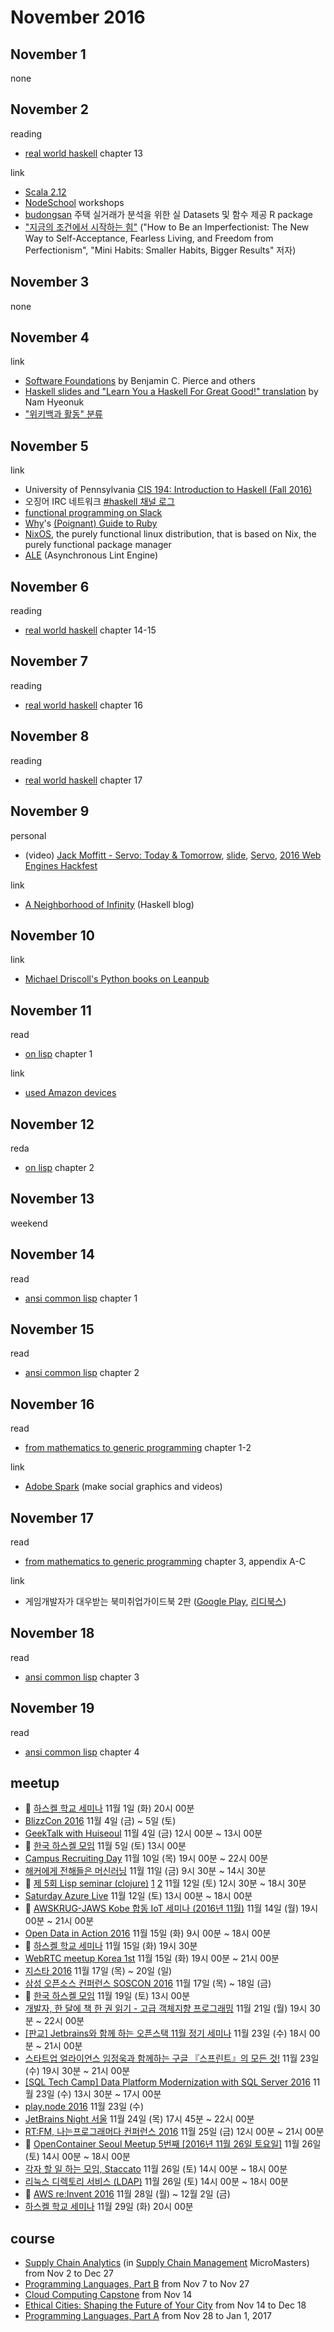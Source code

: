 # November 2016

## November 1

none

## November 2

reading
* [real world haskell][real_world_haskell] chapter 13

[real_world_haskell]: ../reading/real_world_haskell.md

link
* [Scala 2.12][scala_2_12]
* [NodeSchool][nodeschool] workshops
* [budongsan][budongsan_github] 주택 실거래가 분석을 위한 실 Datasets 및 함수 제공 R package
* ["지금의 조건에서 시작하는 힘"][power_of_starting_now] ("How to Be an Imperfectionist: The New Way to Self-Acceptance, Fearless Living, and Freedom from Perfectionism", "Mini Habits: Smaller Habits, Bigger Results" 저자)

[scala_2_12]: http://get-scala.org/2.12
[nodeschool]: https://nodeschool.io/
[budongsan_github]: https://github.com/keepcosmos/budongsan
[power_of_starting_now]: http://bookhouse.co.kr/books/books.php?m=view&num=544

## November 3

none

## November 4

link
* [Software Foundations][software_foundations] by Benjamin C. Pierce and others
* [Haskell slides and "Learn You a Haskell For Great Good!" translation][nam_hyeonuk_haskell] by Nam Hyeonuk
* ["위키백과 활동" 분류][ko_wikipedia_activities]

[software_foundations]: http://www.cis.upenn.edu/~bcpierce/sf/current/
[nam_hyeonuk_haskell]: http://jwvg0425.tistory.com/category/Haskell
[ko_wikipedia_activities]: https://ko.wikipedia.org/wiki/%EB%B6%84%EB%A5%98:%EC%9C%84%ED%82%A4%EB%B0%B1%EA%B3%BC_%ED%99%9C%EB%8F%99

## November 5

link
* University of Pennsylvania [CIS 194: Introduction to Haskell (Fall 2016)][upenn_haskell_2016]
* 오징어 IRC 네트워크 [#haskell 채널 로그][ozinger_haskell]
* [functional programming on Slack][fpchat]
* [Why][why_the_lucky_stiff]'s [(Poignant) Guide to Ruby][whys_poignant_guide_to_ruby]
* [NixOS][nixos], the purely functional linux distribution, that is based on Nix, the purely functional package manager
* [ALE][ale] (Asynchronous Lint Engine)

[upenn_haskell_2016]: http://www.seas.upenn.edu/~cis194/fall16/
[fpchat]: http://fpchat.com
[ozinger_haskell]: http://markhkim.dynu.com/ozinger-haskell.txt
[why_the_lucky_stiff]: https://en.wikipedia.org/wiki/Why_the_lucky_stiff
[whys_poignant_guide_to_ruby]: http://poignant.guide/
[nixos]: https://nixos.org/nix/
[ale]: https://github.com/w0rp/ale

## November 6

reading
* [real world haskell][real_world_haskell] chapter 14-15

## November 7

reading
* [real world haskell][real_world_haskell] chapter 16

## November 8

reading
* [real world haskell][real_world_haskell] chapter 17

## November 9

personal
* (video) [Jack Moffitt - Servo: Today & Tomorrow](https://www.youtube.com/watch?v=UGl9VVIOo3E), [slide](https://docs.google.com/presentation/d/1-FSfNO-oT9Wqo2swvm6UnsybYzsmKcb_DScJpd-4PIA/present), [Servo](https://servo.org/), [2016 Web Engines Hackfest](http://www.webengineshackfest.org/)

link
* [A Neighborhood of Infinity][neighborhood_of_infinity] (Haskell blog)

[neighborhood_of_infinity]: http://blog.sigfpe.com/

## November 10

link
* [Michael Driscoll's Python books on Leanpub][michael_driscoll_python_books]

[michael_driscoll_python_books]: https://leanpub.com/u/mikedriscoll

## November 11

read
* [on lisp][on_lisp] chapter 1

[on_lisp]: ../reading/on_lisp.md

link
* [used Amazon devices][used_amazon_devices]

[used_amazon_devices]: https://www.amazon.com/gp/browse.html/?node=8497978011

## November 12

reda
* [on lisp][on_lisp] chapter 2

## November 13

weekend

## November 14

read
* [ansi common lisp][ansi_common_lisp] chapter 1

[ansi_common_lisp]: ../reading/ansi_common_lisp.md

## November 15

read
* [ansi common lisp][ansi_common_lisp] chapter 2

## November 16

read
* [from mathematics to generic programming][from_mathematics_to_generic_programming] chapter 1-2

link
* [Adobe Spark][adobe_spark] (make social graphics and videos)

[from_mathematics_to_generic_programming]: ../reading/from_mathematics_to_generic_programming.md
[adobe_spark]: https://spark.adobe.com/

## November 17

read
* [from mathematics to generic programming][from_mathematics_to_generic_programming] chapter 3, appendix A-C

link
* 게임개발자가 대우받는 북미취업가이드북 2판 ([Google Play][na_game_job_guide_google_play], [리디북스][na_game_job_guide_ridibooks])

[na_game_job_guide_google_play]: https://play.google.com/store/books/details?id=Dx76DAAAQBAJ
[na_game_job_guide_ridibooks]: https://ridibooks.com/v2/Detail?id=2493000001

## November 18

read
* [ansi common lisp][ansi_common_lisp] chapter 3

## November 19

read
* [ansi common lisp][ansi_common_lisp] chapter 4

## meetup

* :paw_prints: [하스켈 학교 세미나](https://www.facebook.com/events/192743564466368/) 11월 1일 (화) 20시 00분
* [BlizzCon 2016](https://blizzcon.com/) 11월 4일 (금) ~ 5일 (토)
* [GeekTalk with Huiseoul](http://onoffmix.com/event/82494) 11월 4일 (금) 12시 00분 ~ 13시 00분
* :paw_prints: [한국 하스켈 모임](https://haskell.kr/meetup/2016-11-05) 11월 5일 (토) 13시 00분
* [Campus Recruiting Day](https://www.wanted.co.kr/campusrecruit) 11월 10일 (목) 19시 00분 ~ 22시 00분
* [해커에게 전해들은 머신러닝](http://www.hanbit.co.kr/store/education/edu_view.html?p_code=S4788493436) 11월 11일 (금) 9시 30분 ~ 14시 30분
* :paw_prints: [제 5회 Lisp seminar (clojure)](http://onoffmix.com/event/82105) [1](https://groups.google.com/forum/m/#!forum/lisp-korea) [2](https://www.facebook.com/groups/defnclojure/) 11월 12일 (토) 12시 30분 ~ 18시 30분
* [Saturday Azure Live](http://onoffmix.com/event/82561) 11월 12일 (토) 13시 00분 ~ 18시 00분
* :paw_prints: [AWSKRUG-JAWS Kobe 합동 IoT 세미나 (2016년 11월)](http://onoffmix.com/event/82449) 11월 14일 (월) 19시 00분 ~ 21시 00분
* [Open Data in Action 2016](http://onoffmix.com/event/82592) 11월 15일 (화) 9시 00분 ~ 18시 00분
* :paw_prints: [하스켈 학교 세미나](https://www.facebook.com/events/331512120541496/) 11월 15일 (화) 19시 30분
* [WebRTC meetup Korea 1st](http://onoffmix.com/event/82656) 11월 15일 (화) 19시 00분 ~ 21시 00분
* [지스타 2016](http://www.gstar.or.kr) 11월 17일 (목) ~ 20일 (일)
* [삼성 오픈소스 컨퍼런스 SOSCON 2016](http://www.soscon.net/about.do) 11월 17일 (목) ~ 18일 (금)
* :paw_prints: [한국 하스켈 모임](https://haskell.kr/meetup/2016-11-19) 11월 19일 (토) 13시 00분
* [개발자, 한 달에 책 한 권 읽기 - 고급 객체지향 프로그래밍](http://onoffmix.com/event/82411) 11월 21일 (월) 19시 30분 ~ 22시 00분
* [[판교] Jetbrains와 함께 하는 오픈스택 11월 정기 세미나](http://onoffmix.com/event/83180) 11월 23일 (수) 18시 00분 ~ 21시 00분
* [스타트업 얼라이언스 임정욱과 함께하는 구글 『스프린트』의 모든 것!](http://onoffmix.com/event/83626) 11월 23일 (수) 19시 30분 ~ 21시 00분
* [[SQL Tech Camp] Data Platform Modernization with SQL Server 2016](http://onoffmix.com/event/82615) 11월 23일 (수) 13시 30분 ~ 17시 00분
* [play.node 2016](http://playnode.io/2016/) 11월 23일 (수)
* [JetBrains Night 서울](https://www.jetbrains.com/languages/kr/jetbrains-night-2016/) 11월 24일 (목) 17시 45분 ~ 22시 00분
* [RT:FM, 나는프로그래머다 컨퍼런스 2016](http://onoffmix.com/event/82486) 11월 25일 (금) 12시 00분 ~ 21시 00분
* :paw_prints: [OpenContainer Seoul Meetup 5번째 [2016년 11월 26일 토요일]](http://onoffmix.com/event/83875) 11월 26일 (토) 14시 00분 ~ 18시 00분
* [각자 할 일 하는 모임, Staccato](http://onoffmix.com/event/83852) 11월 26일 (토) 14시 00분 ~ 18시 00분
* [리눅스 디렉토리 서비스 (LDAP)](http://onoffmix.com/event/82623) 11월 26일 (토) 14시 00분 ~ 18시 00분
* :paw_prints: [AWS re:Invent 2016](https://reinvent.awsevents.com) 11월 28일 (월) ~ 12월 2일 (금)
* [하스켈 학교 세미나](https://www.facebook.com/events/1624599467841964/) 11월 29일 (화) 20시 00분

## course

* [Supply Chain Analytics](https://www.edx.org/course/supply-chain-analytics-mitx-ctl-sc0x) (in [Supply Chain Management](https://www.edx.org/micromasters/mitx-supply-chain-management) MicroMasters) from Nov 2 to Dec 27
* [Programming Languages, Part B](https://www.coursera.org/learn/programming-languages-part-b) from Nov 7 to Nov 27
* [Cloud Computing Capstone](https://www.coursera.org/specializations/cloud-computing) from Nov 14
* [Ethical Cities: Shaping the Future of Your City](https://www.futurelearn.com/courses/ethical-cities) from Nov 14 to Dec 18
* [Programming Languages, Part A](https://www.coursera.org/learn/programming-languages) from Nov 28 to Jan 1, 2017

